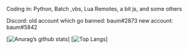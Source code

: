 Coding in: Python, Batch ,vbs, Lua Remotes, a bit js, and some others

Discord: 
old account which go banned: baum#2873
new account: baum#5842

[![Anurag’s github stats](https://github-readme-stats.vercel.app/api?username=baum1810)]
[![Top Langs](https://github-readme-stats.vercel.app/api/top-langs/?username=baum1810&layout=compact)]


